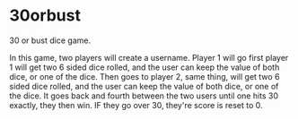 # 30orbust
30 or bust dice game. 

In this game, two players will create a username.
Player 1 will go first
player 1 will get two 6 sided dice rolled, and the user can keep the value of both dice, or one of the dice.
Then goes to player 2, same thing, will get two 6 sided dice rolled, and the user can keep the value of both dice, or one of the dice.
It goes back and fourth between the two users until one hits 30 exactly, they then win. 
IF they go over 30, they're score is reset to 0. 
